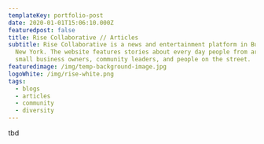 ```yaml
---
templateKey: portfolio-post
date: 2020-01-01T15:06:10.000Z
featuredpost: false
title: Rise Collaborative // Articles
subtitle: Rise Collaborative is a news and entertainment platform in Buffalo,
  New York. The website features stories about every day people from artists to
  small business owners, community leaders, and people on the street.
featuredimage: /img/temp-background-image.jpg
logoWhite: /img/rise-white.png
tags:
  - blogs
  - articles
  - community
  - diversity
---
```

tbd